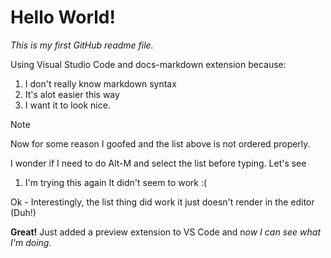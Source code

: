 # Hello World!

*This is my first GitHub readme file.*

Using Visual Studio Code and docs-markdown extension because:
1. I don't really know markdown syntax
1. It's alot easier this way
1. I want it to look nice.

> [!NOTE]
> Now for some reason I goofed and the list above is not ordered properly. 
> 

I wonder if I need to do Alt-M and select the list before typing.  Let's see
1. I'm trying this again 
It didn't seem to work :(

Ok - Interestingly, the list thing did work it just doesn't render in the editor (Duh!)

**Great!** Just added a preview extension to VS Code and n*ow I can see what I'm doing.*
